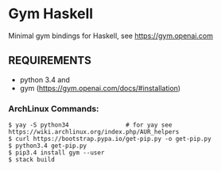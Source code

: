 # Gym Haskell

Minimal gym bindings for Haskell, see https://gym.openai.com

## REQUIREMENTS

 - python 3.4 and
 - gym (https://gym.openai.com/docs/#installation)

### ArchLinux Commands:

    $ yay -S python34                # for yay see https://wiki.archlinux.org/index.php/AUR_helpers
    $ curl https://bootstrap.pypa.io/get-pip.py -o get-pip.py
    $ python3.4 get-pip.py
    $ pip3.4 install gym --user
    $ stack build

